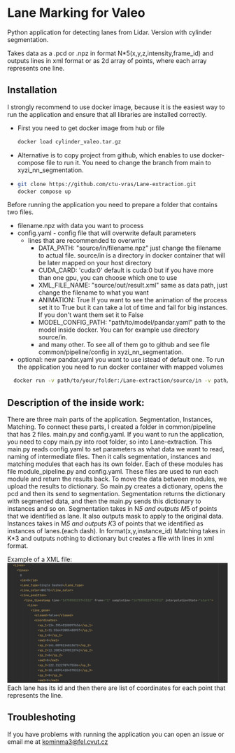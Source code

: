 # Lane Marking for Valeo

Python application for detecting lanes from Lidar. Version with cylinder segmentation.

Takes data as a .pcd or .npz in format N*5(x,y,z,intensity,frame_id) and outputs lines in xml format or as 2d array of points, where each array represents one line.

## Installation
I strongly recommend to use docker image, because it is the easiest way to run the application and ensure that all libraries are installed correctly.

- First you need to get docker image from hub or file
  ```bash 
  docker load cylinder_valeo.tar.gz
  ```
- Alternative is to copy project from github, which enables to use docker-compose file to run it.
  You need to change the branch from main to xyzi_nn_segmentation.
- ```bash
  git clone https://github.com/ctu-vras/Lane-extraction.git
  docker compose up
  ```
Before running the application you need to prepare a folder that contains two files. 
  - filename.npz with data you want to process
  - config.yaml - config file that will overwrite default parameters
    - lines that are recommended to overwrite
      - DATA_PATH: "source/in/filename.npz" just change the filename to actual file. source/in is a directory in docker container that will be later mapped on your host directory
      - CUDA_CARD: 'cuda:0' default is cuda:0 but if you have more than one gpu, you can choose which one to use
      - XML_FILE_NAME: "source/out/result.xml" same as data path, just change the filename to what you want
      - ANIMATION: True If you want to see the animation of the process set it to True but it can take a lot of time and fail for big instances. If you don't want them set it to False
      - MODEL_CONFIG_PATH: "path/to/model/pandar.yaml" path to the model inside docker. You can for example use directory source/in.
      - and many other. To see all of them go to github and see file common/pipeline/config in xyzi_nn_segmentation.
  - optional: new pandar.yaml you want to use istead of default one.
To run the application you need to run docker container with mapped volumes
```bash
  docker run -v path/to/your/folder:/Lane-extraction/source/in -v path/to/your/folder:/Lane-extraction/source/out kominma3/valeo_images:marking
```

## Description of the inside work:
There are three main parts of the application. Segmentation, Instances, Matching. To connect these parts, I created a folder in common/pipeline that has 2 files. main.py and config.yaml. If you want to run the application, you need to copy main.py into root folder, so into Lane-extraction.
This main.py reads config.yaml to set parameters as what data we want to read, naming of intermediate files. Then it calls segmentation, instances and matching modules that each has its own folder. Each of these modules has file module_pipeline.py and config.yaml. These files are used to run each module and return the results back.
To move the data between modules, we upload the results to dictionary. So main.py creates a dictionary, opens the pcd and then its send to segmentation. Segmentation returns the dictionary with segmented data, and then the main.py sends this dictionary to instances and so on.
Segmentation takes in N*5 and outputs M*5 of points that we identified as lane. It also outputs mask to apply to the original data.
Instances takes in M*5 and outputs K*3 of points that we identified as instances of lanes.(each dash). In format(x,y,instance_id)
Matching takes in K*3 and outputs nothing to dictionary but creates a file with lines in xml format.

Example of a XML file:
![alt text](https://github.com/ctu-vras/Lane-extraction/blob/main/common/pipeline/img.png?raw=true)
Each lane has its id and then there are list of coordinates for each point that represents the line.

## Troubleshoting
If you have problems with running the application you can open an issue or email me at kominma3@fel.cvut.cz